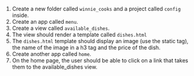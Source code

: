 1. Create a new folder called `winnie_cooks` and a project called `config` inside.
2. Create an app called `menu`.
3. Create a view called `available_dishes`.
4. The view should render a template called `dishes.html`
5. The `dishes.html` template should display an image (use the static tag), the name of the image in a h3 tag and the price of the dish.
6. Create another app called `home`.
7. On the home page, the user should be able to click on a link that takes them to the available_dishes view. 